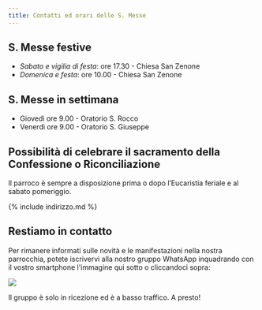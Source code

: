 ```yaml
---
title: Contatti ed orari delle S. Messe
---
```




## S. Messe festive

* *Sabato e vigilia di festa*:	ore 17.30 - Chiesa San Zenone
* *Domenica e festa*:		ore 10.00 - Chiesa San Zenone


## S. Messe in settimana

* Giovedì ore 9.00  - Oratorio S. Rocco
* Venerdì ore 9.00 - Oratorio S. Giuseppe


## Possibilità di celebrare il sacramento della Confessione o Riconciliazione

Il parroco è sempre a disposizione prima o dopo l’Eucaristia feriale e al sabato pomeriggio.


{% include indirizzo.md %}

## Restiamo in contatto

Per rimanere informati sulle novità e le manifestazioni nella nostra parrocchia, potete iscrivervi 
alla nostro gruppo WhatsApp inquadrando con il vostro smartphone l'immagine qui sotto 
o cliccandoci sopra:

<a href="https://chat.whatsapp.com/JqZW2ExD6aS6vmUpJ6xoNd">
<img src="/assets/images/base/qr_whatsapp_informazioni.png">
</a>

Il gruppo è solo in ricezione ed è a basso traffico. A presto!


